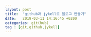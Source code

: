 ```yaml
---
layout: post
title:  "github과 jykell로 블로그 만들기"
date:   2019-03-11 14:16:45 +0200
categories: git(hub)
tag : [git,github,jykell]
---
```

